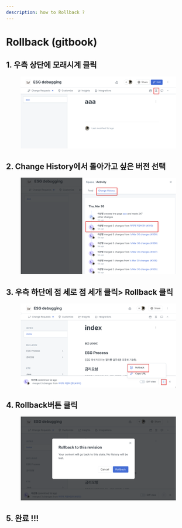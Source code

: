 ```yaml
---
description: how to Rollback ?
---
```


# Rollback (gitbook)

## 1. 우측 상단에 모래시계 클릭&#x20;

<figure><img src="../../.gitbook/assets/image (2).png" alt=""><figcaption></figcaption></figure>



## 2. Change History에서 돌아가고 싶은 버전 선택&#x20;

<figure><img src="../../.gitbook/assets/image (5).png" alt=""><figcaption></figcaption></figure>



## 3. 우측 하단에 점 세로 점 세개 클릭> Rollback 클릭&#x20;

<figure><img src="../../.gitbook/assets/image (1) (2).png" alt=""><figcaption></figcaption></figure>



## 4. Rollback버튼 클릭&#x20;

<figure><img src="../../.gitbook/assets/image (1).png" alt=""><figcaption></figcaption></figure>

## 5. 완료 !!!
